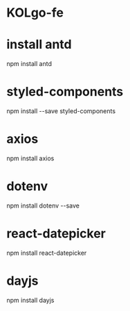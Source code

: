 # KOLgo-fe

# install antd

npm install antd

# styled-components

npm install --save styled-components

# axios

npm install axios

# dotenv

npm install dotenv --save

# react-datepicker

npm install react-datepicker

# dayjs

npm install dayjs
